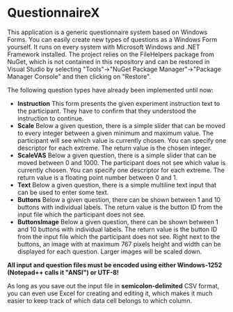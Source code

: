 # QuestionnaireX

This application is a generic questionnaire system based on Windows Forms. You can easily create new types of questions as a Windows Form yourself. It runs on every system with Microsoft Windows and .NET Framework installed. The project relies on the FileHelpers package from NuGet, which is not contained in this repository and can be restored in Visual Studio by selecting "Tools"->"NuGet Package Manager"->"Package Manager Console" and then clicking on "Restore".

The following question types have already been implemented until now:
* **Instruction**
 This form presents the given experiment instruction text to the participant. They have to confirm that they understood the instruction to continue.
* **Scale**
 Below a given question, there is a simple slider that can be moved to every integer between a given minimum and maximum value. The participant will see which value is currently chosen. You can specify one descriptor for each extreme. The return value is the chosen integer.
* **ScaleVAS**
 Below a given question, there is a simple slider that can be moved between 0 and 1000. The participant does not see which value is currently chosen. You can specify one descriptor for each extreme. The return value is a floating point number between 0 and 1.
* **Text**
 Below a given question, there is a simple multiline text input that can be used to enter some text.
* **Buttons**
 Below a given question, there can be shown between 1 and 10 buttons with individual labels. The return value is the button ID from the input file which the participant does not see.
* **ButtonsImage**
 Below a given question, there can be shown between 1 and 10 buttons with individual labels. The return value is the button ID from the input file which the participant does not see. Right next to the buttons, an image with at maximum 767 pixels height and width can be displayed for each question. Larger images will be scaled down.

**All input and question files must be encoded using either Windows-1252 (Notepad++ calls it "ANSI") or UTF-8!**

As long as you save out the input file in **semicolon-delimited** CSV format, you can even use Excel for creating and editing it, which makes it much easier to keep track of which data cell belongs to which column.